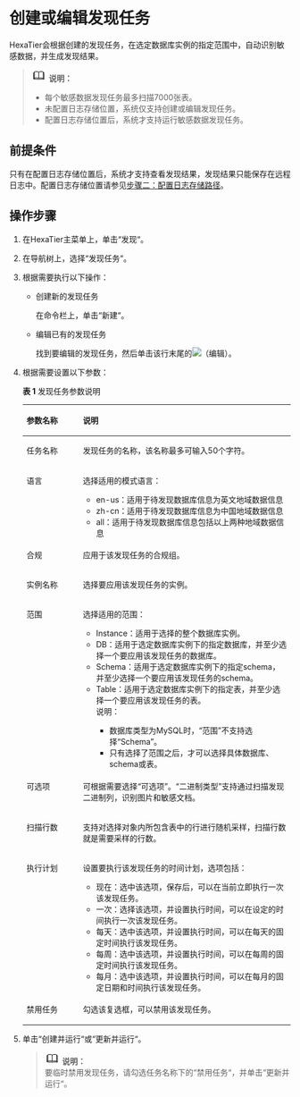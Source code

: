 # 创建或编辑发现任务<a name="ZH-CN_TOPIC_0214274581"></a>

HexaTier会根据创建的发现任务，在选定数据库实例的指定范围中，自动识别敏感数据，并生成发现结果。

>![](public_sys-resources/icon-note.gif) **说明：**   
>-   每个敏感数据发现任务最多扫描7000张表。  
>-   未配置日志存储位置，系统仅支持创建或编辑发现任务。  
>-   配置日志存储位置后，系统才支持运行敏感数据发现任务。  

## 前提条件<a name="zh-cn_topic_0180960222_section11394162374919"></a>

只有在配置日志存储位置后，系统才支持查看发现结果，发现结果只能保存在远程日志中。配置日志存储位置请参见[步骤二：配置日志存储路径](步骤二-配置日志存储路径.md)。

## 操作步骤<a name="section4384131111619"></a>

1.  在HexaTier主菜单上，单击“发现“。
2.  在导航树上，选择“发现任务“。
3.  根据需要执行以下操作：
    -   创建新的发现任务

        在命令栏上，单击“新建“。

    -   编辑已有的发现任务

        找到要编辑的发现任务，然后单击该行末尾的![](figures/icon-edit.png)（编辑）。

4.  根据需要设置以下参数：

    **表 1**  发现任务参数说明

    <a name="zh-cn_topic_0180960222_t10e008ce8cc24347993250cb1f073344"></a>
    <table><thead align="left"><tr id="zh-cn_topic_0180960222_r0cd8390235e84df5ad629f8236f787e3"><th class="cellrowborder" valign="top" width="21%" id="mcps1.2.3.1.1"><p id="zh-cn_topic_0180960222_zh-cn_topic_0076429852_p23751081360"><a name="zh-cn_topic_0180960222_zh-cn_topic_0076429852_p23751081360"></a><a name="zh-cn_topic_0180960222_zh-cn_topic_0076429852_p23751081360"></a>参数名称</p>
    </th>
    <th class="cellrowborder" valign="top" width="79%" id="mcps1.2.3.1.2"><p id="zh-cn_topic_0180960222_zh-cn_topic_0076429852_p437528163616"><a name="zh-cn_topic_0180960222_zh-cn_topic_0076429852_p437528163616"></a><a name="zh-cn_topic_0180960222_zh-cn_topic_0076429852_p437528163616"></a>说明</p>
    </th>
    </tr>
    </thead>
    <tbody><tr id="zh-cn_topic_0180960222_rdfe680deaf1b47feb6772e0daaa6b3a3"><td class="cellrowborder" valign="top" width="21%" headers="mcps1.2.3.1.1 "><p id="zh-cn_topic_0180960222_zh-cn_topic_0076429852_p73762873616"><a name="zh-cn_topic_0180960222_zh-cn_topic_0076429852_p73762873616"></a><a name="zh-cn_topic_0180960222_zh-cn_topic_0076429852_p73762873616"></a>任务名称</p>
    </td>
    <td class="cellrowborder" valign="top" width="79%" headers="mcps1.2.3.1.2 "><p id="zh-cn_topic_0180960222_zh-cn_topic_0076429852_p8376387368"><a name="zh-cn_topic_0180960222_zh-cn_topic_0076429852_p8376387368"></a><a name="zh-cn_topic_0180960222_zh-cn_topic_0076429852_p8376387368"></a>发现任务的名称，该名称最多可输入50个字符。</p>
    </td>
    </tr>
    <tr id="zh-cn_topic_0180960222_row268383514504"><td class="cellrowborder" valign="top" width="21%" headers="mcps1.2.3.1.1 "><p id="zh-cn_topic_0180960222_p186831335115012"><a name="zh-cn_topic_0180960222_p186831335115012"></a><a name="zh-cn_topic_0180960222_p186831335115012"></a>语言</p>
    </td>
    <td class="cellrowborder" valign="top" width="79%" headers="mcps1.2.3.1.2 "><p id="zh-cn_topic_0180960222_p116831135165014"><a name="zh-cn_topic_0180960222_p116831135165014"></a><a name="zh-cn_topic_0180960222_p116831135165014"></a>选择适用的模式语言：</p>
    <a name="zh-cn_topic_0180960222_ul1729819567548"></a><a name="zh-cn_topic_0180960222_ul1729819567548"></a><ul id="zh-cn_topic_0180960222_ul1729819567548"><li>en-us：适用于待发现数据库信息为英文地域数据信息</li><li>zh-cn：适用于待发现数据库信息为中国地域数据信息</li><li>all：适用于待发现数据库信息包括以上两种地域数据信息</li></ul>
    </td>
    </tr>
    <tr id="zh-cn_topic_0180960222_r95d28f1dd4b642eba9bfbc2b94f6cb93"><td class="cellrowborder" valign="top" width="21%" headers="mcps1.2.3.1.1 "><p id="zh-cn_topic_0180960222_zh-cn_topic_0076429852_p123766811367"><a name="zh-cn_topic_0180960222_zh-cn_topic_0076429852_p123766811367"></a><a name="zh-cn_topic_0180960222_zh-cn_topic_0076429852_p123766811367"></a>合规</p>
    </td>
    <td class="cellrowborder" valign="top" width="79%" headers="mcps1.2.3.1.2 "><p id="zh-cn_topic_0180960222_a632dacdea0ff4218855b94f548fb15a8"><a name="zh-cn_topic_0180960222_a632dacdea0ff4218855b94f548fb15a8"></a><a name="zh-cn_topic_0180960222_a632dacdea0ff4218855b94f548fb15a8"></a>应用于该发现任务的合规组。</p>
    </td>
    </tr>
    <tr id="zh-cn_topic_0180960222_re0b5d56ea1da435f9a9c76b331b9b422"><td class="cellrowborder" valign="top" width="21%" headers="mcps1.2.3.1.1 "><p id="zh-cn_topic_0180960222_ad29dc45b86b44345811ad22952915c11"><a name="zh-cn_topic_0180960222_ad29dc45b86b44345811ad22952915c11"></a><a name="zh-cn_topic_0180960222_ad29dc45b86b44345811ad22952915c11"></a>实例名称</p>
    </td>
    <td class="cellrowborder" valign="top" width="79%" headers="mcps1.2.3.1.2 "><p id="zh-cn_topic_0180960222_zh-cn_topic_0076429852_p237618812364"><a name="zh-cn_topic_0180960222_zh-cn_topic_0076429852_p237618812364"></a><a name="zh-cn_topic_0180960222_zh-cn_topic_0076429852_p237618812364"></a>选择要应用该发现任务的实例。</p>
    </td>
    </tr>
    <tr id="zh-cn_topic_0180960222_row1757924719367"><td class="cellrowborder" valign="top" width="21%" headers="mcps1.2.3.1.1 "><p id="zh-cn_topic_0180960222_p1187344134217"><a name="zh-cn_topic_0180960222_p1187344134217"></a><a name="zh-cn_topic_0180960222_p1187344134217"></a>范围</p>
    </td>
    <td class="cellrowborder" valign="top" width="79%" headers="mcps1.2.3.1.2 "><p id="zh-cn_topic_0180960222_p1789844124219"><a name="zh-cn_topic_0180960222_p1789844124219"></a><a name="zh-cn_topic_0180960222_p1789844124219"></a>选择适用的范围：</p>
    <a name="zh-cn_topic_0180960222_ul6640110134810"></a><a name="zh-cn_topic_0180960222_ul6640110134810"></a><ul id="zh-cn_topic_0180960222_ul6640110134810"><li>Instance：适用于选择的整个数据库实例。</li><li>DB：适用于选定数据库实例下的指定数据库，并至少选择一个要应用该发现任务的数据库。</li><li>Schema：适用于选定数据库实例下的指定schema，并至少选择一个要应用该发现任务的schema。</li><li>Table：适用于选定数据库实例下的指定表，并至少选择一个要应用该发现任务的表。<div class="note" id="zh-cn_topic_0180960222_note1953412595315"><a name="zh-cn_topic_0180960222_note1953412595315"></a><a name="zh-cn_topic_0180960222_note1953412595315"></a><span class="notetitle"> 说明： </span><div class="notebody"><a name="zh-cn_topic_0180960222_ul72462333716"></a><a name="zh-cn_topic_0180960222_ul72462333716"></a><ul id="zh-cn_topic_0180960222_ul72462333716"><li>数据库类型为MySQL时，<span class="parmname" id="zh-cn_topic_0180960222_parmname1824473314717"><a name="zh-cn_topic_0180960222_parmname1824473314717"></a><a name="zh-cn_topic_0180960222_parmname1824473314717"></a>“范围”</span>不支持选择<span class="parmvalue" id="zh-cn_topic_0180960222_parmvalue924420338715"><a name="zh-cn_topic_0180960222_parmvalue924420338715"></a><a name="zh-cn_topic_0180960222_parmvalue924420338715"></a>“Schema”</span>。</li><li>只有选择了范围之后，才可以选择具体数据库、schema或表。</li></ul>
    </div></div>
    </li></ul>
    </td>
    </tr>
    <tr id="zh-cn_topic_0180960222_row20673195103813"><td class="cellrowborder" valign="top" width="21%" headers="mcps1.2.3.1.1 "><p id="zh-cn_topic_0180960222_p85451275562"><a name="zh-cn_topic_0180960222_p85451275562"></a><a name="zh-cn_topic_0180960222_p85451275562"></a>可选项</p>
    </td>
    <td class="cellrowborder" valign="top" width="79%" headers="mcps1.2.3.1.2 "><p id="zh-cn_topic_0180960222_p454542710561"><a name="zh-cn_topic_0180960222_p454542710561"></a><a name="zh-cn_topic_0180960222_p454542710561"></a>可根据需要选择<span class="parmname" id="zh-cn_topic_0180960222_parmname20145171419815"><a name="zh-cn_topic_0180960222_parmname20145171419815"></a><a name="zh-cn_topic_0180960222_parmname20145171419815"></a>“可选项”</span>。<span class="parmvalue" id="zh-cn_topic_0180960222_parmvalue251791782"><a name="zh-cn_topic_0180960222_parmvalue251791782"></a><a name="zh-cn_topic_0180960222_parmvalue251791782"></a>“二进制类型”</span>支持通过扫描发现二进制列，识别图片和敏感文档。</p>
    </td>
    </tr>
    <tr id="zh-cn_topic_0180960222_row5631281395"><td class="cellrowborder" valign="top" width="21%" headers="mcps1.2.3.1.1 "><p id="zh-cn_topic_0180960222_p12483103114561"><a name="zh-cn_topic_0180960222_p12483103114561"></a><a name="zh-cn_topic_0180960222_p12483103114561"></a>扫描行数</p>
    </td>
    <td class="cellrowborder" valign="top" width="79%" headers="mcps1.2.3.1.2 "><p id="zh-cn_topic_0180960222_p1044842112348"><a name="zh-cn_topic_0180960222_p1044842112348"></a><a name="zh-cn_topic_0180960222_p1044842112348"></a>支持对选择对象内所包含表中的行进行随机采样，扫描行数就是需要采样的行数。</p>
    </td>
    </tr>
    <tr id="zh-cn_topic_0180960222_r8140218a010644dba052787ba9c1c01d"><td class="cellrowborder" valign="top" width="21%" headers="mcps1.2.3.1.1 "><p id="zh-cn_topic_0180960222_zh-cn_topic_0076429852_p183761680362"><a name="zh-cn_topic_0180960222_zh-cn_topic_0076429852_p183761680362"></a><a name="zh-cn_topic_0180960222_zh-cn_topic_0076429852_p183761680362"></a>执行计划</p>
    </td>
    <td class="cellrowborder" valign="top" width="79%" headers="mcps1.2.3.1.2 "><p id="zh-cn_topic_0180960222_zh-cn_topic_0076429852_p737616818360"><a name="zh-cn_topic_0180960222_zh-cn_topic_0076429852_p737616818360"></a><a name="zh-cn_topic_0180960222_zh-cn_topic_0076429852_p737616818360"></a>设置要执行该发现任务的时间计划，选项包括：</p>
    <a name="zh-cn_topic_0180960222_u51b8ca9eb7664d55ae6e9d9ff41434e4"></a><a name="zh-cn_topic_0180960222_u51b8ca9eb7664d55ae6e9d9ff41434e4"></a><ul id="zh-cn_topic_0180960222_u51b8ca9eb7664d55ae6e9d9ff41434e4"><li>现在：选中该选项，保存后，可以在当前立即执行一次该发现任务。</li><li>一次：选择该选项，并设置执行时间，可以在设定的时间执行一次该发现任务。</li><li>每天：选中该选项，并设置执行时间，可以在每天的固定时间执行该发现任务。</li><li>每周：选中该选项，并设置执行时间，可以在每周的固定时间执行该发现任务。</li><li>每月：选中该选项，并设置执行时间，可以在每月的固定日期和时间执行该发现任务。</li></ul>
    </td>
    </tr>
    <tr id="zh-cn_topic_0180960222_row38231449205019"><td class="cellrowborder" valign="top" width="21%" headers="mcps1.2.3.1.1 "><p id="zh-cn_topic_0180960222_zh-cn_topic_0076429852_p43644463218"><a name="zh-cn_topic_0180960222_zh-cn_topic_0076429852_p43644463218"></a><a name="zh-cn_topic_0180960222_zh-cn_topic_0076429852_p43644463218"></a>禁用任务</p>
    </td>
    <td class="cellrowborder" valign="top" width="79%" headers="mcps1.2.3.1.2 "><p id="zh-cn_topic_0180960222_ab844b7bfca724c898894b59213a1f8ed"><a name="zh-cn_topic_0180960222_ab844b7bfca724c898894b59213a1f8ed"></a><a name="zh-cn_topic_0180960222_ab844b7bfca724c898894b59213a1f8ed"></a>勾选该复选框，可以禁用该发现任务。</p>
    </td>
    </tr>
    </tbody>
    </table>

5.  单击“创建并运行“或“更新并运行“。

    >![](public_sys-resources/icon-note.gif) **说明：**   
    >要临时禁用发现任务，请勾选任务名称下的“禁用任务“，并单击“更新并运行“。  


